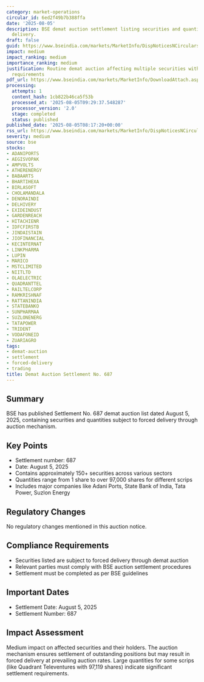 ```yaml
---
category: market-operations
circular_id: 6ed2f49b7b388ffa
date: '2025-08-05'
description: BSE demat auction settlement listing securities and quantities for forced
  delivery.
draft: false
guid: https://www.bseindia.com/markets/MarketInfo/DispNoticesNCirculars.aspx?Noticeid={C81F0408-35E4-48B9-9C14-413CCEE44E5B}&noticeno=20250805-8&dt=08/05/2025&icount=8&totcount=16&flag=0
impact: medium
impact_ranking: medium
importance_ranking: medium
justification: Routine demat auction affecting multiple securities with forced delivery
  requirements
pdf_url: https://www.bseindia.com/markets/MarketInfo/DownloadAttach.aspx?id=20250805-8&attachedId=20c45e2e-64b4-4ec4-aced-9b7aae80831d
processing:
  attempts: 1
  content_hash: 1cb822b46ca5f53b
  processed_at: '2025-08-05T09:29:37.548287'
  processor_version: '2.0'
  stage: completed
  status: published
published_date: '2025-08-05T08:17:20+00:00'
rss_url: https://www.bseindia.com/markets/MarketInfo/DispNoticesNCirculars.aspx?Noticeid={C81F0408-35E4-48B9-9C14-413CCEE44E5B}&noticeno=20250805-8&dt=08/05/2025&icount=8&totcount=16&flag=0
severity: medium
source: bse
stocks:
- ADANIPORTS
- AEGISVOPAK
- AMPVOLTS
- ATHERENERGY
- BABAARTS
- BHARTIHEXA
- BIRLASOFT
- CHOLAMANDALA
- DENORAINDI
- DELHIVERY
- EXIDEINDUST
- GARDENREACH
- HITACHIENR
- IDFCFIRSTB
- JINDAISTAIN
- JIOFINANCIAL
- KECINTERNAT
- LINKPHARMA
- LUPIN
- MARICO
- MSTCLIMITED
- NIITLTD
- OLAELECTRIC
- QUADRANTTEL
- RAILTELCORP
- RAMKRISHNAF
- RATTANINDIA
- STATEBANKO
- SUNPHARMAA
- SUZLONENERG
- TATAPOWER
- TRIDENT
- VODAFONEID
- ZUARIAGRO
tags:
- demat-auction
- settlement
- forced-delivery
- trading
title: Demat Auction Settlement No. 687
---
```


## Summary

BSE has published Settlement No. 687 demat auction list dated August 5, 2025, containing securities and quantities subject to forced delivery through auction mechanism.

## Key Points

- Settlement number: 687
- Date: August 5, 2025
- Contains approximately 150+ securities across various sectors
- Quantities range from 1 share to over 97,000 shares for different scrips
- Includes major companies like Adani Ports, State Bank of India, Tata Power, Suzlon Energy

## Regulatory Changes

No regulatory changes mentioned in this auction notice.

## Compliance Requirements

- Securities listed are subject to forced delivery through demat auction
- Relevant parties must comply with BSE auction settlement procedures
- Settlement must be completed as per BSE guidelines

## Important Dates

- Settlement Date: August 5, 2025
- Settlement Number: 687

## Impact Assessment

Medium impact on affected securities and their holders. The auction mechanism ensures settlement of outstanding positions but may result in forced delivery at prevailing auction rates. Large quantities for some scrips (like Quadrant Televentures with 97,119 shares) indicate significant settlement requirements.